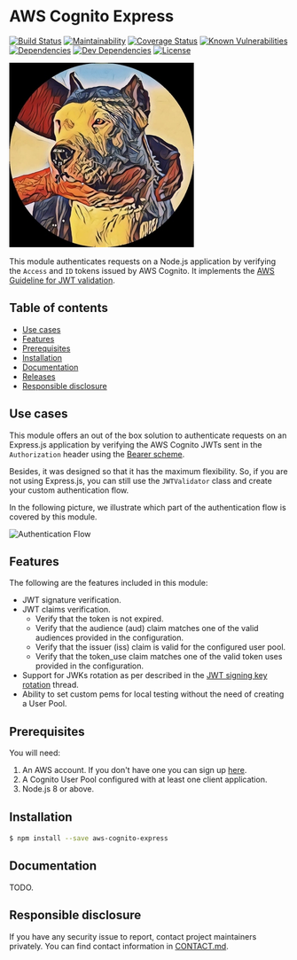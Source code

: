 # AWS Cognito Express

[![Build Status](https://travis-ci.org/buccfer/aws-cognito-jwt-validator.svg?branch=dev)](https://travis-ci.org/buccfer/aws-cognito-jwt-validator)
[![Maintainability](https://api.codeclimate.com/v1/badges/7172455c3a7c41d0c619/maintainability)](https://codeclimate.com/github/buccfer/aws-cognito-jwt-validator/maintainability)
[![Coverage Status](https://coveralls.io/repos/github/buccfer/aws-cognito-jwt-validator/badge.svg?branch=dev)](https://coveralls.io/github/buccfer/aws-cognito-jwt-validator?branch=dev)
[![Known Vulnerabilities](https://snyk.io/test/github/buccfer/aws-cognito-jwt-validator/badge.svg?targetFile=package.json)](https://snyk.io/test/github/buccfer/aws-cognito-jwt-validator?targetFile=package.json)
[![Dependencies](https://img.shields.io/david/buccfer/aws-cognito-jwt-validator.svg)](https://david-dm.org/buccfer/aws-cognito-jwt-validator)
[![Dev Dependencies](https://img.shields.io/david/dev/buccfer/aws-cognito-jwt-validator.svg)](https://david-dm.org/buccfer/aws-cognito-jwt-validator?type=dev)
[![License](https://badgen.net/badge/license/MIT/blue)](LICENSE)

![Logo](images/logo.png)

This module authenticates requests on a Node.js application by verifying the `Access` and `ID` tokens issued by AWS Cognito.
It implements the [AWS Guideline for JWT validation](https://docs.aws.amazon.com/cognito/latest/developerguide/amazon-cognito-user-pools-using-tokens-verifying-a-jwt.html).

## Table of contents
- [Use cases](#use-cases)
- [Features](#features)
- [Prerequisites](#prerequisites)
- [Installation](#installation)
- [Documentation](#documentation)
- [Releases](https://github.com/buccfer/aws-cognito-jwt-validator/wiki/Changelog)
- [Responsible disclosure](#responsible-disclosure)

## Use cases
This module offers an out of the box solution to authenticate requests on an Express.js application by verifying the AWS Cognito JWTs sent in the `Authorization` header using the [Bearer scheme](https://tools.ietf.org/html/rfc6750). 

Besides, it was designed so that it has the maximum flexibility. So, if you are not using Express.js, you can still use the `JWTValidator` class and create your custom authentication flow.

In the following picture, we illustrate which part of the authentication flow is covered by this module.

![Authentication Flow](https://www.lucidchart.com/publicSegments/view/567ce1d8-394e-42a5-90a1-f35671a150a5/image.png)

## Features
The following are the features included in this module:

- JWT signature verification.
- JWT claims verification.
  - Verify that the token is not expired.
  - Verify that the audience (aud) claim matches one of the valid audiences provided in the configuration.
  - Verify that the issuer (iss) claim is valid for the configured user pool.
  - Verify that the token_use claim matches one of the valid token uses provided in the configuration.
- Support for JWKs rotation as per described in the [JWT signing key rotation](https://forums.aws.amazon.com/thread.jspa?threadID=241570) thread.
- Ability to set custom pems for local testing without the need of creating a User Pool.

## Prerequisites
You will need:

1. An AWS account. If you don't have one you can sign up [here](https://aws.amazon.com).
2. A Cognito User Pool configured with at least one client application.
3. Node.js 8 or above.

## Installation
```bash
$ npm install --save aws-cognito-express
```

## Documentation
TODO.

## Responsible disclosure
If you have any security issue to report, contact project maintainers privately. You can find contact information in [CONTACT.md](CONTACT.md).